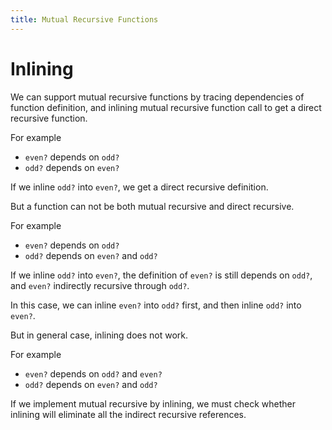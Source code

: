 ```yaml
---
title: Mutual Recursive Functions
---
```


# Inlining

We can support mutual recursive functions by
tracing dependencies of function definition,
and inlining mutual recursive function call
to get a direct recursive function.

For example

- `even?` depends on `odd?`
- `odd?` depends on `even?`

If we inline `odd?` into `even?`, we get a direct recursive definition.

But a function can not be both mutual recursive and direct recursive.

For example

- `even?` depends on `odd?`
- `odd?` depends on `even?` and `odd?`

If we inline `odd?` into `even?`,
the definition of `even?` is still depends on `odd?`,
and `even?` indirectly recursive through `odd?`.

In this case, we can inline `even?` into `odd?` first,
and then inline `odd?` into `even?`.

But in general case, inlining does not work.

For example

- `even?` depends on `odd?` and `even?`
- `odd?` depends on `even?` and `odd?`

If we implement mutual recursive by inlining,
we must check whether inlining will eliminate
all the indirect recursive references.
